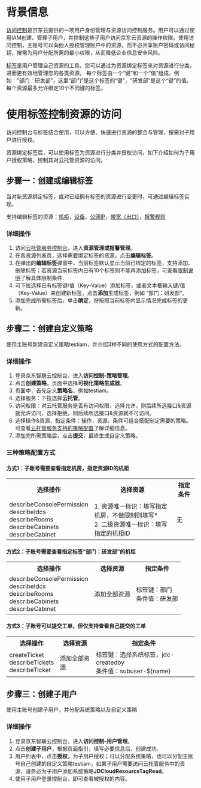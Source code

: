 # 背景信息
[访问控制](https://docs.jdcloud.com/cn/iam/product-overview)是京东云提供的一项用户身份管理与资源访问控制服务。用户可以通过使用IAM创建、管理子用户，并控制这些子用户访问京东云资源的操作权限。使用访问控制，主账号可以向他人授权管理账户中的资源，而不必共享账户密码或访问秘钥，按需为用户分配所需的最小权限，从而降低企业信息安全风险。

[标签](https://docs.jdcloud.com/cn/tag-service/product-overview)是用户管理自己资源的工具。您可以通过为资源绑定标签来对资源进行分类，进而更有效地管理您的各类资源。 每个标签由一个“键”和一个“值”组成，例如：“部门：研发部”，这里“部门”是这个标签的“键”，“研发部”是这个“键”的值。 每个资源最多允许绑定10个不同键的标签。
# 使用标签控制资源的访问
访问控制台与标签结合使用，可以方便、快速进行资源的整合与管理，按需对子用户进行授权。

资源绑定标签后，可以使用标签为资源进行分类并授权访问，如下介绍如何为子用户授权策略，控制其对云托管资源的访问。
## 步骤一：创建或编辑标签
当对新资源绑定标签，或对已经拥有标签的资源进行变更时，可通过编辑标签实现。

支持编辑标签的资源：[机柜](../Resources-Management/View-Cabinet-List.md)，[设备](../Resources-Management/View-Device-List.md)，[公网IP](../Resources-Management/View-ipAddress-List.md)，[带宽（出口）](../Resources-Management/View-Bandwidth-List.md)，[报警规则](../Alarm-Management/View-Alarm-Rules.md)
### 详细操作
1. 访问[云托管服务控制台](https://ccs-console.jdcloud.com/cabinet/list)，进入**资源管理或报警管理**。
2. 在各资源列表页，选择需要绑定标签的资源，点击**编辑标签**。
3. 在弹出的**编辑标签**弹窗中，当前标签默认显示当前已绑定的标签，支持添加、删除标签；若资源当前标签内已有10个标签则不能再添加标签，可查看[限制说明](https://docs.jdcloud.com/cn/tag-service/restrictions)了解具体限制条件.
4. 可下拉选择已有标签键/值（Key-Value）添加标签，或者文本框输入键/值（Key-Value）来创建新标签，点击**添加**生成标签，例如 “部门：研发部”。
5. 添加完成所需标签后，单击**确定**，将按照当前标签内显示情况完成标签的更新。
## 步骤二：创建自定义策略
使用主账号新建自定义策略testiam，并介绍3种不同的使用方式的配置方法。
### 详细操作
1. 登录京东智联云控制台，进入**访问控制-策略管理**。
2. 点击**创建策略**，页面中选择**可视化策略生成器**。
3. 页面中，首先定义**策略名**，例如testiam。
4. 选择服务：下拉选择**云托管**。
5. 访问权限：对云托管服务是否有访问权限，选择允许，则后续所选接口&资源就允许访问，选择拒绝，则后续所选接口&资源就不可访问。
6. 选择操作&资源，指定条件：操作，资源，条件可组合搭配制定需要的策略。可查看[云托管服务支持的策略配置](Policy-List.md)了解详细信息。
7. 添加完所需策略后，点击**提交**，最终生成自定义策略。
### 三种策略配置方式
#### 方式1：子账号需要查看指定机房，指定资源ID的机柜
<table>
	<tr>
	    <th>选择操作</th>
	    <th>选择资源</th>
	    <th>指定条件</th>  
	</tr>
	<tr>
	    <td>describeConsolePermission<br>describeIdcs<br>describeRooms<br>describeCabinets<br>describeCabinet</td>
	    <td>1. 资源唯一标识：填写指定机房，不做限制则填写*<br>2. 二级资源唯一标识：填写指定的机柜ID</td>
	    <td>无</td>
	</tr>
</table>

#### 方式2：子账号需要查看指定标签“部门：研发部”的机柜
<table>
	<tr>
	    <th>选择操作</th>
	    <th>选择资源</th>
	    <th>指定条件</th>  
	</tr>
	<tr>
	    <td>describeConsolePermission<br>describeIdcs<br>describeRooms<br>describeCabinets<br>describeCabinet</td>
	    <td>添加全部资源</td>
	    <td>标签键：部门<br>条件值：研发部</td>
	</tr>
</table>

#### 方式3：子账号可以提交工单，但仅支持查看自己提交的工单
<table>
	<tr>
	    <th>选择操作</th>
	    <th>选择资源</th>
	    <th>指定条件</th>  
	</tr>
	<tr>
	    <td>createTicket<br>describeTickets<br>describeTicket</td>
	    <td>添加全部资源</td>
	    <td>标签键：选择系统标签，jdc-createdby<br>条件值：subuser-${name}</td>
	</tr>
</table>


## 步骤三：创建子用户
使用主账号创建子用户，并分配系统策略以及自定义策略
### 详细操作
1. 登录京东智联云控制台，进入**访问控制-用户管理**。
2. 点击**创建子用户**，根据页面指引，填写必要信息后，创建成功。
3. 用户列表中，点击**授权**，为子用户授权；可以分配系统策略，也可以分配主账号自己创建的自定义策略testiam，如果子用户需要访问云托管服务中的资源，请务必为子用户添加系统策略**JDCloudResourceTagRead**。
4. 使用子用户登录控制台，即可查看被授权的内容。


